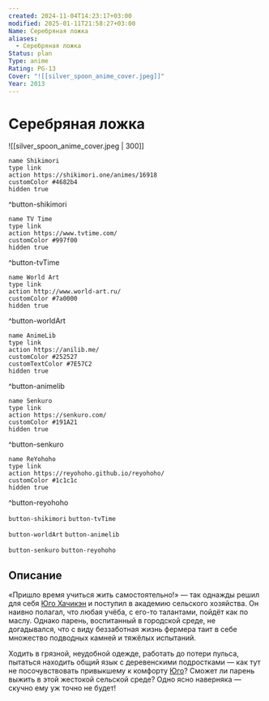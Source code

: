 ```yaml
---
created: 2024-11-04T14:23:17+03:00
modified: 2025-01-11T21:58:27+03:00
Name: Серебряная ложка
aliases:
  - Серебряная ложка
Status: plan
Type: anime
Rating: PG-13
Cover: "![[silver_spoon_anime_cover.jpeg]]"
Year: 2013
---
```


# Серебряная ложка

![[silver_spoon_anime_cover.jpeg | 300]]

```button
name Shikimori
type link
action https://shikimori.one/animes/16918
customColor #4682b4
hidden true
```
^button-shikimori

```button
name TV Time
type link
action https://www.tvtime.com/
customColor #997f00
hidden true
```
^button-tvTime

```button
name World Art
type link
action http://www.world-art.ru/
customColor #7a0000
hidden true
```
^button-worldArt

```button
name AnimeLib
type link
action https://anilib.me/
customColor #252527
customTextColor #7E57C2
hidden true
```
^button-animelib

```button
name Senkuro
type link
action https://senkuro.com/
customColor #191A21
hidden true
```
^button-senkuro

```button
name ReYohoho
type link
action https://reyohoho.github.io/reyohoho/
customColor #1c1c1c
hidden true
```
^button-reyohoho

`button-shikimori` `button-tvTime`

`button-worldArt` `button-animelib`

`button-senkuro` `button-reyohoho`

## Описание

«Пришло время учиться жить самостоятельно!» — так однажды решил для себя [Юго Хачикэн](https://shikimori.one/characters/53241-yuugo-hachiken) и поступил в академию сельского хозяйства. Он наивно полагал, что любая учёба, с его-то талантами, пойдёт как по маслу. Однако парень, воспитанный в городской среде, не догадывался, что с виду беззаботная жизнь фермера таит в себе множество подводных камней и тяжёлых испытаний.

Ходить в грязной, неудобной одежде, работать до потери пульса, пытаться находить общий язык с деревенскими подростками — как тут не посочувствовать привыкшему к комфорту [Юго](https://shikimori.one/characters/53241-yuugo-hachiken)? Сможет ли парень выжить в этой жестокой сельской среде? Одно ясно наверняка — скучно ему уж точно не будет!
